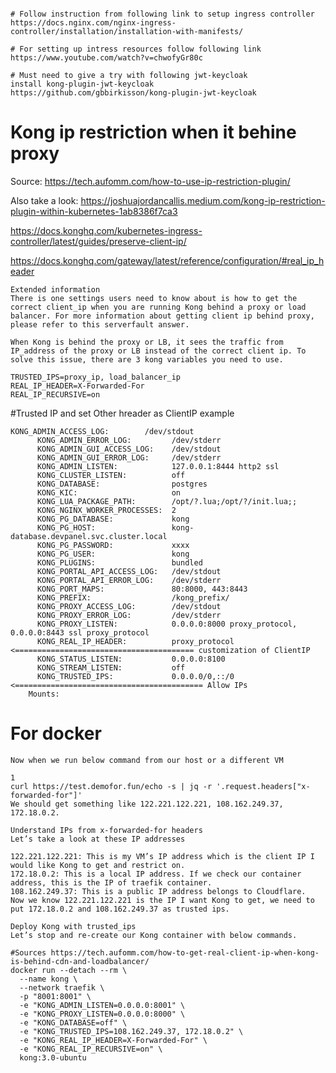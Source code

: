 <pre><code>
# Follow instruction from following link to setup ingress controller
https://docs.nginx.com/nginx-ingress-controller/installation/installation-with-manifests/

# For setting up intress resources follow following link
https://www.youtube.com/watch?v=chwofyGr80c

# Must need to give a try with following jwt-keycloak
install kong-plugin-jwt-keycloak
https://github.com/gbbirkisson/kong-plugin-jwt-keycloak
</code></pre>

# Kong ip restriction when it behine proxy
Source: https://tech.aufomm.com/how-to-use-ip-restriction-plugin/

Also take a look: https://joshuajordancallis.medium.com/kong-ip-restriction-plugin-within-kubernetes-1ab8386f7ca3

https://docs.konghq.com/kubernetes-ingress-controller/latest/guides/preserve-client-ip/

https://docs.konghq.com/gateway/latest/reference/configuration/#real_ip_header
```
Extended information
There is one settings users need to know about is how to get the correct client_ip when you are running Kong behind a proxy or load balancer. For more information about getting client ip behind proxy, please refer to this serverfault answer.

When Kong is behind the proxy or LB, it sees the traffic from IP_address of the proxy or LB instead of the correct client ip. To solve this issue, there are 3 kong variables you need to use.

TRUSTED_IPS=proxy_ip, load_balancer_ip
REAL_IP_HEADER=X-Forwarded-For
REAL_IP_RECURSIVE=on
```

#Trusted IP and set Other hreader as ClientIP example
```
KONG_ADMIN_ACCESS_LOG:        /dev/stdout
      KONG_ADMIN_ERROR_LOG:         /dev/stderr
      KONG_ADMIN_GUI_ACCESS_LOG:    /dev/stdout
      KONG_ADMIN_GUI_ERROR_LOG:     /dev/stderr
      KONG_ADMIN_LISTEN:            127.0.0.1:8444 http2 ssl
      KONG_CLUSTER_LISTEN:          off
      KONG_DATABASE:                postgres
      KONG_KIC:                     on
      KONG_LUA_PACKAGE_PATH:        /opt/?.lua;/opt/?/init.lua;;
      KONG_NGINX_WORKER_PROCESSES:  2
      KONG_PG_DATABASE:             kong
      KONG_PG_HOST:                 kong-database.devpanel.svc.cluster.local
      KONG_PG_PASSWORD:             xxxx
      KONG_PG_USER:                 kong
      KONG_PLUGINS:                 bundled
      KONG_PORTAL_API_ACCESS_LOG:   /dev/stdout
      KONG_PORTAL_API_ERROR_LOG:    /dev/stderr
      KONG_PORT_MAPS:               80:8000, 443:8443
      KONG_PREFIX:                  /kong_prefix/
      KONG_PROXY_ACCESS_LOG:        /dev/stdout
      KONG_PROXY_ERROR_LOG:         /dev/stderr
      KONG_PROXY_LISTEN:            0.0.0.0:8000 proxy_protocol, 0.0.0.0:8443 ssl proxy_protocol
      KONG_REAL_IP_HEADER:          proxy_protocol  <======================================== customization of ClientIP
      KONG_STATUS_LISTEN:           0.0.0.0:8100
      KONG_STREAM_LISTEN:           off
      KONG_TRUSTED_IPS:             0.0.0.0/0,::/0 <========================================== Allow IPs
    Mounts:
```
# For docker
```
Now when we run below command from our host or a different VM

1
curl https://test.demofor.fun/echo -s | jq -r '.request.headers["x-forwarded-for"]'
We should get something like 122.221.122.221, 108.162.249.37, 172.18.0.2.

Understand IPs from x-forwarded-for headers
Let’s take a look at these IP addresses

122.221.122.221: This is my VM’s IP address which is the client IP I would like Kong to get and restrict on.
172.18.0.2: This is a local IP address. If we check our container address, this is the IP of traefik container.
108.162.249.37: This is a public IP address belongs to Cloudflare.
Now we know 122.221.122.221 is the IP I want Kong to get, we need to put 172.18.0.2 and 108.162.249.37 as trusted ips.

Deploy Kong with trusted_ips
Let’s stop and re-create our Kong container with below commands.

#Sources https://tech.aufomm.com/how-to-get-real-client-ip-when-kong-is-behind-cdn-and-loadbalancer/
docker run --detach --rm \
  --name kong \
  --network traefik \
  -p "8001:8001" \
  -e "KONG_ADMIN_LISTEN=0.0.0.0:8001" \
  -e "KONG_PROXY_LISTEN=0.0.0.0:8000" \
  -e "KONG_DATABASE=off" \
  -e "KONG_TRUSTED_IPS=108.162.249.37, 172.18.0.2" \
  -e "KONG_REAL_IP_HEADER=X-Forwarded-For" \
  -e "KONG_REAL_IP_RECURSIVE=on" \
  kong:3.0-ubuntu
```
